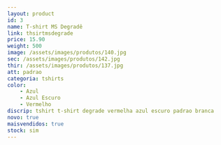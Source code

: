 ```yaml
---
layout: product
id: 3
name: T-shirt MS Degradê 
link: thsirtmsdegrade
price: 15.90
weight: 500
image: /assets/images/produtos/140.jpg
sec: /assets/images/produtos/142.jpg
thir: /assets/images/produtos/137.jpg
att: padrao
categoria: tshirts
color:
    - Azul
    - Azul Escuro
    - Vermelho
discrip: tshirt t-shirt degrade vermelha azul escuro padrao branca 
novo: true
maisvendidos: true
stock: sim
---
```

